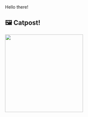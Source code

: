 Hello there!



## 🖼️ Catpost!

<sub>
    <img src="https://cdn2.thecatapi.com/images/CQEmlHHXZ.jpg" height="256">
</sub>

